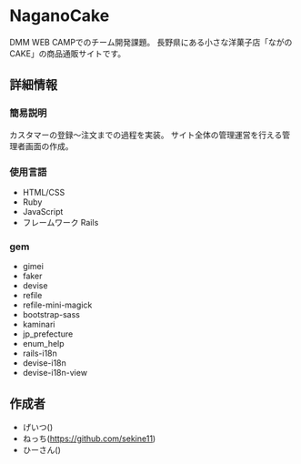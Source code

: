 # NaganoCake
DMM WEB CAMPでのチーム開発課題。
⻑野県にある⼩さな洋菓⼦店「ながのCAKE」の商品通販サイトです。

## 詳細情報

### 簡易説明
カスタマーの登録～注文までの過程を実装。
サイト全体の管理運営を行える管理者画面の作成。

### 使用言語
* HTML/CSS
* Ruby
* JavaScript
* フレームワーク Rails

### gem
* gimei
* faker
* devise
* refile
* refile-mini-magick
* bootstrap-sass
* kaminari
* jp_prefecture
* enum_help
* rails-i18n
* devise-i18n
* devise-i18n-view

## 作成者
* げいつ()
* ねっち(https://github.com/sekine11)
* ひーさん()
